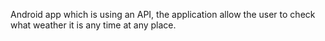 Android app which is using an API, the application allow the user to check what weather it is any time at any place.
